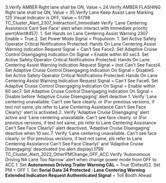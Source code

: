 3.Verify AMBER Right lane shall be ON, Value = 24.Verify AMBER FLASHING Right lane shall be ON, Value = 35.Verify Lane Keep Assist Lane Marking 125 Visual Indicator is OFF, Value = 51798 TC_Cluster_Alert_2307_Interaction1_Immediate Verify 'Lane Centering Assistance Cant See Face' alert when interact with Immediate priority alert(Alert#457). 1. Set Hands on Lane Centering Assist Warning 2307 Enable = True.2. Set Power Mode Signal = Propulsion. 1. Set Active Safety Operator Critical Notifications Protected: Hands On Lane Centering Assist Warning Indication Request Signal = Can't See Face2. Set Adaptive Cruise Control Disengaging Indication On Signal = Enable within 60 sec3. Set Active Safety Operator Critical Notifications Protected: Hands On Lane Centering Assist Warning Indication Request Signal = (not Can't See Face)4. Set Adaptive Cruise Control Disengaging Indication On Signal = Disable5. Set Active Safety Operator Critical Notifications Protected: Hands On Lane Centering Assist Warning Indication Request Signal = Can't See Face6. Set Adaptive Cruise Control Disengaging Indication On Signal = Enable within 60 sec7. Set Adaptive Cruise Control Disengaging Indication On Signal = Disable before 'Adaptive Cruise Disengaging' alert deactive 1. Verify 'Lane centering unavailable. Can't see face clearly. or (For previous versions, if text not same, pls refer to Lane Centering Assistance Can't See Face Clearly)' alert is activated.2. Verify 'Adaptive Cruise Disengaging' alert active and 'Lane centering unavailable. Can't see face clearly. or (For previous versions, if text not same, pls refer to Lane Centering Assistance Can't See Face Clearly)' alert deactived, 'Adaptive Cruise Disengaging' deactive when 10 sec.7. Verify 'Lane centering unavailable. Can't see face clearly. or (For previous versions, if text not same, pls refer to Lane Centering Assistance Can't See Face Clearly)' and 'Adaptive Cruise Disengaging' deactivated (no alert display).1799 TC_Cluster_Alert_2022_OtherPMChange_OFF_ACC Verify 'Autonomous Driving NA Lane Too Narrow' alert when change power mode from OFF to ACC 1. Set **Autonomous Driving Trailer Warning CAL** = True (Default)2. Set PM = OFF 1. Set **Serial Data 34 Protected : Lane Centering Warning Extended Indication Request Authenticated Signal** = Toll Booth Ahead
